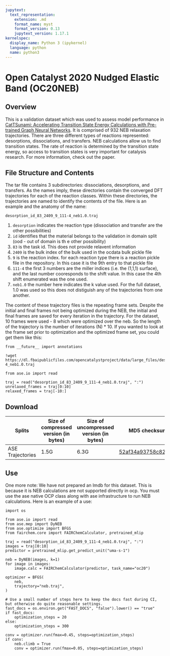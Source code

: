 ```yaml
---
jupytext:
  text_representation:
    extension: .md
    format_name: myst
    format_version: 0.13
    jupytext_version: 1.17.1
kernelspec:
  display_name: Python 3 (ipykernel)
  language: python
  name: python3
---
```


Open Catalyst 2020 Nudged Elastic Band (OC20NEB)
======================================================

## Overview
This is a validation dataset which was used to assess model performance in [CatTSunami: Accelerating Transition State Energy Calculations with Pre-trained Graph Neural Networks](https://arxiv.org/abs/2405.02078). It is comprised of 932 NEB relaxation trajectories. There are three different types of reactions represented: desorptions, dissociations, and transfers. NEB calculations allow us to find transition states. The rate of reaction is determined by the transition state energy, so access to transition states is very important for catalysis research. For more information, check out the paper.

## File Structure and Contents
The tar file contains 3 subdirectories: dissociations, desorptions, and transfers. As the names imply, these directories contain the converged DFT trajectories for each of the reaction classes. Within these directories, the trajectories are named to identify the contents of the file. Here is an example and the anatomy of the name:

```desorption_id_83_2409_9_111-4_neb1.0.traj```

1. `desorption` indicates the reaction type (dissociation and transfer are the other possibilities)
2. `id` identifies that the material belongs to the validation in domain split (ood - out of domain is th e other possibility)
3. `83` is the task id. This does not provide relavent information
4. `2409` is the bulk index of the bulk used in the ocdata bulk pickle file
5. `9` is the reaction index. for each reaction type there is a reaction pickle file in the repository. In this case it is the 9th entry to that pickle file
6. `111-4` the first 3 numbers are the miller indices (i.e. the (1,1,1) surface), and the last number cooresponds to the shift value. In this case the 4th shift enumerated was the one used.
7. `neb1.0` the number here indicates the k value used. For the full dataset, 1.0 was used so this does not distiguish any of the trajectories from one another.


The content of these trajectory files is the repeating frame sets. Despite the initial and final frames not being optimized during the NEB, the initial and final frames are saved for every iteration in the trajectory. For the dataset, 10 frames were used - 8 which were optimized over the neb. So the length of the trajectory is the number of iterations (N) * 10. If you wanted to look at the frame set prior to optimization and the optimized frame set, you could get them like this:

```{code-cell} ipython3
from __future__ import annotations

!wget https://dl.fbaipublicfiles.com/opencatalystproject/data/large_files/desorption_id_83_2409_9_111-4_neb1.0.traj

from ase.io import read

traj = read("desorption_id_83_2409_9_111-4_neb1.0.traj", ":")
unrelaxed_frames = traj[0:10]
relaxed_frames = traj[-10:]
```

## Download 
|Splits |Size of compressed version (in bytes)  |Size of uncompressed version (in bytes)    | MD5 checksum (download link)   |
|---    |---    |---    |---    |
|ASE Trajectories   |1.5G  |6.3G   | [52af34a93758c82fae951e52af445089](https://dl.fbaipublicfiles.com/opencatalystproject/data/oc20neb/oc20neb_dft_trajectories_04_23_24.tar.gz)   |



## Use
One more note: We have not prepared an lmdb for this dataset. This is because it is NEB calculations are not supported directly in ocp. You must use the ase native OCP class along with ase infrastructure to run NEB calculations. Here is an example of a use:

```{code-cell} ipython3
import os 

from ase.io import read
from ase.mep import DyNEB
from ase.optimize import BFGS
from fairchem.core import FAIRChemCalculator, pretrained_mlip

traj = read("desorption_id_83_2409_9_111-4_neb1.0.traj", ":")
images = traj[0:10]
predictor = pretrained_mlip.get_predict_unit("uma-s-1")

neb = DyNEB(images, k=1)
for image in images:
    image.calc = FAIRChemCalculator(predictor, task_name="oc20")

optimizer = BFGS(
    neb,
    trajectory="neb.traj",
)

# Use a small number of steps here to keep the docs fast during CI, but otherwise do quite reasonable settings.
fast_docs = os.environ.get("FAST_DOCS", "false").lower() == "true"
if fast_docs:
    optimization_steps = 20
else:
    optimization_steps = 300

conv = optimizer.run(fmax=0.45, steps=optimization_steps)
if conv:
    neb.climb = True
    conv = optimizer.run(fmax=0.05, steps=optimization_steps)
```
